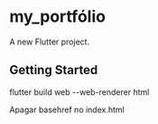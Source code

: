 # my_portfólio

A new Flutter project.

## Getting Started
flutter build web --web-renderer html

Apagar basehref no index.html
<!-- Favicon -->
  <link rel="icon" type="image/x-icon" href="favicon.ico">
